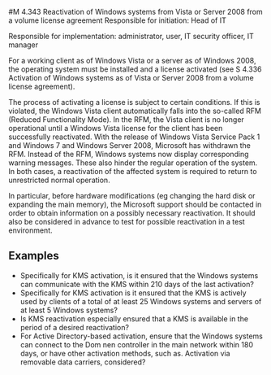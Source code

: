 #M 4.343 Reactivation of Windows systems from Vista or Server 2008 from a volume license agreement
Responsible for initiation: Head of IT

Responsible for implementation: administrator, user, IT security officer, IT manager

For a working client as of Windows Vista or a server as of Windows 2008, the operating system must be installed and a license activated (see S 4.336 Activation of Windows systems as of Vista or Server 2008 from a volume license agreement).

The process of activating a license is subject to certain conditions. If this is violated, the Windows Vista client automatically falls into the so-called RFM (Reduced Functionality Mode). In the RFM, the Vista client is no longer operational until a Windows Vista license for the client has been successfully reactivated. With the release of Windows Vista Service Pack 1 and Windows 7 and Windows Server 2008, Microsoft has withdrawn the RFM. Instead of the RFM, Windows systems now display corresponding warning messages. These also hinder the regular operation of the system. In both cases, a reactivation of the affected system is required to return to unrestricted normal operation.

In particular, before hardware modifications (eg changing the hard disk or expanding the main memory), the Microsoft support should be contacted in order to obtain information on a possibly necessary reactivation. It should also be considered in advance to test for possible reactivation in a test environment.



## Examples 
* Specifically for KMS activation, is it ensured that the Windows systems can communicate with the KMS within 210 days of the last activation?
* Specifically for KMS activation is it ensured that the KMS is actively used by clients of a total of at least 25 Windows systems and servers of at least 5 Windows systems?
* Is KMS reactivation especially ensured that a KMS is available in the period of a desired reactivation?
* For Active Directory-based activation, ensure that the Windows systems can connect to the Dom nen controller in the main network within 180 days, or have other activation methods, such as. Activation via removable data carriers, considered?




